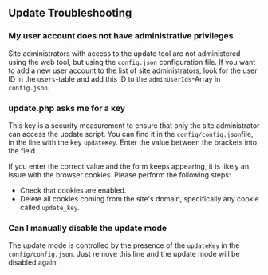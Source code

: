 ## Update Troubleshooting

### My user account does not have administrative privileges

Site administrators with access to the update tool are not administered using the web tool, but using the ``config.json`` configuration file. If you want to add a new user account to the list of site administrators, look for the user ID in the ``users``-table and add this ID to the ``adminUserIds``-Array in ``config.json``.

### update.php asks me for a key

This key is a security measurement to ensure that only the site administrator can access the update script. You can find it in the ``config/config.json``file, in the line with the key ``updateKey``. Enter the value between the brackets into the field.

If you enter the correct value and the form keeps appearing, it is likely an issue with the browser cookies. Please perform the following steps:

- Check that cookies are enabled.
- Delete all cookies coming from the site's domain, specifically any cookie called ``update_key``.

### Can I manually disable the update mode

The update mode is controlled by the presence of the ``updateKey`` in the ``config/config.json``. Just remove this line and the update mode will be disabled again.

